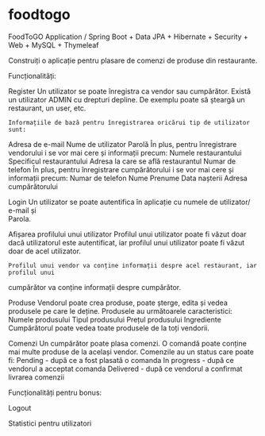 # foodtogo
FoodToGO Application / Spring Boot + Data JPA + Hibernate + Security + Web + MySQL + Thymeleaf




Construiți o aplicație pentru plasare de comenzi de produse din restaurante.

Funcționalități:

Register
	Un utilizator se poate înregistra ca vendor sau cumpărător.
	Există un utilizator ADMIN cu drepturi depline. De exemplu poate să șteargă un 
restaurant, un user, etc.

	Informațiile de bază pentru înregistrarea oricărui tip de utilizator sunt:
Adresa de e-mail
Nume de utilizator
Parolă
	În plus, pentru înregistrare vendorului i se vor mai cere și informații precum:
Numele restaurantului
Specificul restaurantului
Adresa la care se află restaurantul
Numar de telefon
	În plus, pentru înregistrare cumpărătorului i se vor mai cere și informații precum:
Numar de telefon
Nume
Prenume
Data nașterii
Adresa cumpărătorului

Login
	Un utilizator se poate autentifica în aplicație cu numele de utilizator/ e-mail și         
Parola.

Afișarea profilului unui utilizator
	Profilul unui utilizator poate fi văzut doar dacă utilizatorul este autentificat, iar profilul 	unui utilizator poate fi văzut doar de acel utilizator.

	Profilul unui vendor va conține informații despre acel restaurant, iar profilul unui 
cumpărător va conține informații despre cumpărător.

Produse
Vendorul poate crea produse, poate șterge, edita și vedea produsele pe care le 
deține.
	Produsele au următoarele caracteristici:
Numele produsului
Tipul produsului
Prețul produsului
Ingrediente
	Cumpărătorul poate vedea toate produsele de la toți vendorii.



Comenzi
Un cumpărător poate plasa comenzi. O comandă poate conține mai multe produse de la același vendor.
Comenzile au un status care poate fi:
Pending - după ce a fost plasată o comanda
In progress - după ce vendorul a acceptat comanda
Delivered - după ce vendorul a confirmat livrarea comenzii

Funcționalități pentru bonus:

Logout

Statistici pentru utilizatori
